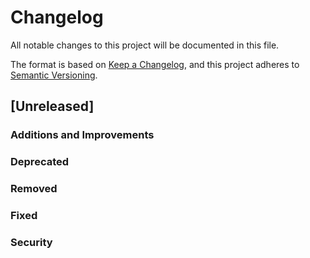 # Changelog

All notable changes to this project will be documented in this file.

The format is based on [Keep a Changelog](https://keepachangelog.com/en/1.0.0/),
and this project adheres to [Semantic Versioning](https://semver.org/spec/v2.0.0.html).

<!--
Guiding Principles

    Change logs are for humans, not machines.
    There should be an entry for every single version.
    The same types of changes should be grouped.
    Versions and sections should be linkable.
    The latest version comes first.
    The release date of each version is displayed.
    Mention whether you follow Semantic Versioning.

Types of changes

    Added: for new features.
    Changed: for changes in existing functionality.
    Deprecated: for soon-to-be removed features.
    Removed: for now removed features.
    Fixed: for any bug fixes.
    Security: in case of vulnerabilities.
-->

## [Unreleased]

### Additions and Improvements

### Deprecated

### Removed

### Fixed

### Security
